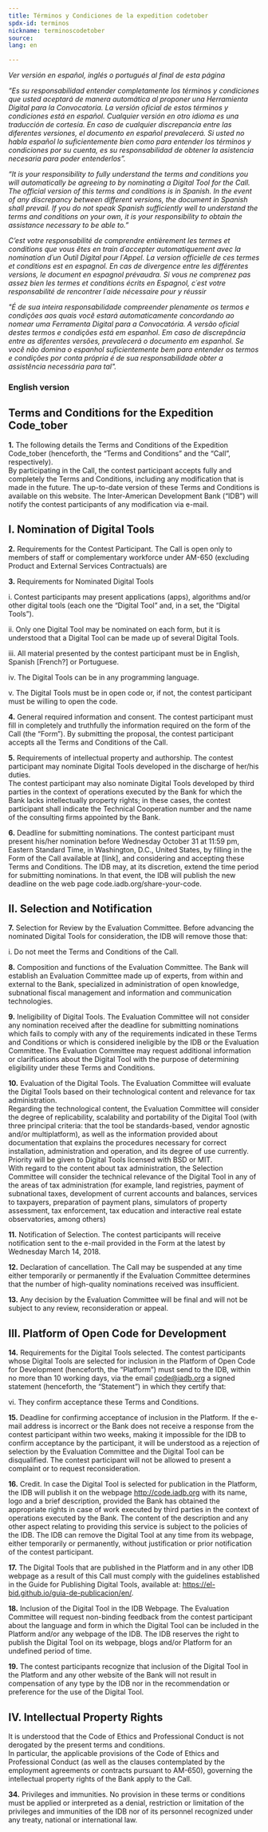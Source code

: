 ```yaml
---
title: Términos y Condiciones de la expedition codetober 
spdx-id: terminos
nickname: terminoscodetober
source: 
lang: en

---
```

*Ver versión en español, inglés o portugués al final de esta página*

*“Es su responsabilidad entender completamente los términos y condiciones que usted aceptará de manera automática al proponer una Herramienta Digital para la Convocatoria. La versión oficial de estos términos y condiciones está en español. Cualquier versión en otro idioma es una traducción de cortesía. En caso de cualquier discrepancia entre las diferentes versiones, el documento en español prevalecerá. Si usted no habla español lo suficientemente bien como para entender los términos y condiciones por su cuenta, es su responsabilidad de obtener la asistencia necesaria para poder entenderlos”.*

*“It is your responsibility to fully understand the terms and conditions you will automatically be agreeing to by nominating a Digital Tool for the Call. The official version of this terms and conditions is in Spanish. In the event of any discrepancy between different versions, the document in Spanish shall prevail. If you do not speak Spanish sufficiently well to understand the terms and conditions on your own, it is your responsibility to obtain the assistance necessary to be able to.”*

*C’est votre responsabilité de comprendre entièrement les termes et conditions que vous êtes en train d´accepter automatiquement avec la nomination d´un Outil Digital pour l´Appel. La version officielle de ces termes et conditions est en espagnol. En cas de divergence entre les différentes versions, le document en espagnol prévaudra. Si vous ne comprenez pas assez bien les termes et conditions écrits en Espagnol, c´est votre responsabilité de rencontrer l´aide nécessaire pour y réussir*

*"É de sua inteira responsabilidade compreender plenamente os termos e condições aos quais você estará automaticamente concordando ao nomear uma Ferramenta Digital para a Convocatória. A versão oficial destes termos e condições está em espanhol. Em caso de discrepância entre as diferentes versões, prevalecerá o documento em espanhol. Se você não domina o espanhol suficientemente bem para entender os termos e condições por conta própria é de sua responsabilidade obter a assistência necessária para tal".*

### English version

## Terms and Conditions for the Expedition Code_tober  

**1.** The following details the Terms and Conditions of the Expedition Code_tober (henceforth, the “Terms and Conditions” and the “Call”, respectively).  
By participating in the Call, the contest participant accepts fully and completely the Terms and Conditions, including any modification that is made in the future. The up-to-date version of these Terms and Conditions is available on this website. The Inter-American Development Bank (“IDB”) will notify the contest participants of any modification via e-mail.  

## I. Nomination of Digital Tools  

**2.** Requirements for the Contest Participant. The Call is open only to members of staff  or complementary workforce under AM-650 (excluding Product and External Services Contractuals) are   

**3.** Requirements for Nominated Digital Tools

i. Contest participants may present applications (apps), algorithms and/or other digital tools (each one the “Digital Tool” and, in a set, the “Digital Tools”).    

ii. Only one Digital Tool may be nominated on each form, but it is understood that a Digital Tool can be made up of several Digital Tools.    

iii. All material presented by the contest participant must be in English, Spanish [French?] or Portuguese.    

iv. The Digital Tools can be in any programming language.  

v. The Digital Tools must be in open code or, if not, the contest participant must be willing to open the code.  

**4.** General required information and consent. The contest participant must fill in completely and truthfully the information required on the form of the Call (the “Form”). By submitting the proposal, the contest participant accepts all the Terms and Conditions of the Call.

**5.** Requirements of intellectual property and authorship. The contest participant may nominate Digital Tools developed in the discharge of her/his duties.  
The contest participant may also nominate Digital Tools developed by third parties in the context of operations executed by the Bank for which the Bank lacks intellectually property rights; in these cases,  the contest participant shall indicate the Technical Cooperation number and the name of the consulting firms appointed by the Bank.  

**6.** Deadline for submitting nominations. The contest participant must present his/her nomination before Wednesday October 31 at 11:59 pm, Eastern Standard Time, in Washington, D.C., United States, by filling in the Form of the Call available at [link], and considering and accepting these Terms and Conditions. The IDB may, at its discretion, extend the time period for submitting nominations. In that event, the IDB will publish the new deadline on the web page code.iadb.org/share-your-code.  

## II. Selection and Notification  

**7.** Selection for Review by the Evaluation Committee. Before advancing the nominated Digital Tools for consideration, the IDB will remove those that:  

i. Do not meet the Terms and Conditions of the Call.  

**8.** Composition and functions of the Evaluation Committee. The Bank will establish an Evaluation Committee made up of experts, from within and external to the Bank, specialized in administration of open knowledge, subnational fiscal management and information and communication technologies.  

**9.** Ineligibility of Digital Tools. The Evaluation Committee will not consider any nomination received after the deadline for submitting nominations which fails to comply with any of the requirements indicated in these Terms and Conditions or which is considered ineligible by the IDB or the Evaluation Committee. The Evaluation Committee may request additional information or clarifications about the Digital Tool with the purpose of determining eligibility under these Terms and Conditions.  

**10.** Evaluation of the Digital Tools. The Evaluation Committee will evaluate the Digital Tools based on their technological content and relevance for tax administration.  
Regarding the technological content, the Evaluation Committee will consider the degree of replicability, scalability and portability of the Digital Tool (with three principal criteria: that the tool be standards-based, vendor agnostic and/or multiplatform), as well as the information provided about documentation that explains the procedures necessary for correct installation, administration and operation, and its degree of use currently. Priority will be given to Digital Tools licensed with BSD or MIT.  
With regard to the content about tax administration, the Selection Committee will consider the technical relevance of the Digital Tool in any of the areas of tax administration (for example, land registries, payment of subnational taxes, development of current accounts and balances, services to taxpayers, preparation of payment plans, simulators of property assessment, tax enforcement, tax education and interactive real estate observatories, among others)  

**11.** Notification of Selection. The contest participants will receive notification sent to the e-mail provided in the Form at the latest by Wednesday March 14, 2018.  

**12.** Declaration of cancellation. The Call may be suspended at any time either temporarily or permanently if the Evaluation Committee determines that the number of high-quality nominations received was insufficient.  

**13.** Any decision by the Evaluation Committee will be final and will not be subject to any review, reconsideration or appeal.  

## III. Platform of Open Code for Development  

**14.** Requirements for the Digital Tools selected. The contest participants whose Digital Tools are selected for inclusion in the Platform of Open Code for Development (henceforth, the “Platform”) must send to the IDB, within no more than 10 working days, via the email code@iadb.org a signed statement (henceforth, the “Statement”) in which they certify that:

vi. They confirm acceptance these Terms and Conditions. 

**15.** Deadline for confirming acceptance of inclusion in the Platform. If the e-mail address is incorrect or the Bank does not receive a response from the contest participant within two weeks, making it impossible for the IDB to confirm acceptance by the participant, it will be understood as a rejection of selection by the Evaluation Committee and the Digital Tool can be disqualified. The contest participant will not be allowed to present a complaint or to request reconsideration.  

**16.** Credit. In case the Digital Tool is selected for publication in the Platform, the IDB will publish it on the webpage http://code.iadb.org with its name, logo and a brief description, provided the Bank has obtained the appropriate rights in case of work executed by third parties in the context of operations executed by the Bank. The content of the description and any other aspect relating to providing this service is subject to the policies of the IDB. The IDB can remove the Digital Tool at any time from its webpage, either temporarily or permanently, without justification or prior notification of the contest participant.  

**17.** The Digital Tools that are published in the Platform and in any other IDB webpage as a result of this Call must comply with the guidelines established in the Guide for Publishing Digital Tools, available at: https://el-bid.github.io/guia-de-publicacion/en/.  

**18.** Inclusion of the Digital Tool in the IDB Webpage. The Evaluation Committee will request non-binding feedback from the contest participant about the language and form in which the Digital Tool can be included in the Platform and/or any webpage of the IDB. The IDB reserves the right to publish the Digital Tool on its webpage, blogs and/or Platform for an undefined period of time.  

**19.** The contest participants recognize that inclusion of the Digital Tool in the Platform and any other website of the Bank will not result in compensation of any type by the IDB nor in the recommendation or preference for the use of the Digital Tool.

## IV. Intellectual Property Rights  
It is understood that the Code of Ethics and Professional Conduct is not derogated by the present terms and conditions.  
In particular, the applicable provisions of the Code of Ethics and Professional Conduct (as well as the clauses contemplated by the employment agreements or contracts pursuant to AM-650), governing the intellectual property rights of the Bank apply to the Call.  


**34.** Privileges and immunities. No provision in these terms or conditions must be applied or interpreted as a denial, restriction or limitation of the privileges and immunities of the IDB nor of its personnel recognized under any treaty, national or international law.  
<style> .ocultar_breadcrumb_ingles{ display:none; } .ocultar_home_ingles{ display:none; } </style>

